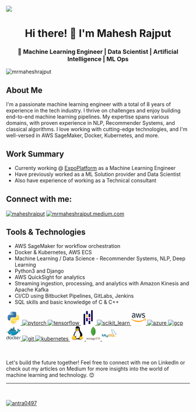 ![](https://user-images.githubusercontent.com/73097560/115834477-dbab4500-a447-11eb-908a-139a6edaec5c.gif)

<h1 align="center">Hi there! 👋 I'm Mahesh Rajput</h1>
<h3 align="center">🚀 Machine Learning Engineer | Data Scientist | Artificial Intelligence | ML Ops</h3>

<p align="left"> 
<img src="https://komarev.com/ghpvc/?username=mrmaheshrajput&label=Profile%20views&color=0e75b6&style=flat-square" alt="mrmaheshrajput"/>
</p>

<h2 align="left">About Me</h2>

I'm a passionate machine learning engineer with a total of 8 years of experience in the tech industry. I thrive on challenges and enjoy building end-to-end machine learning pipelines. My expertise spans various domains, with proven experience in NLP, Recommender Systems, and classical algorithms. I love working with cutting-edge technologies, and I'm well-versed in AWS SageMaker, Docker, Kubernetes, and more.

<h2 align="left">Work Summary</h2>

- Currenty working @ [ExpoPlatform](https://expoplatform.com/) as a Machine Learning Engineer
- Have previously worked as a ML Solution provider and Data Scientist
- Also have experience of working as a Technical consultant

<h2 align="left">Connect with me:</h2>
<p align="left">
<a href="https://www.linkedin.com/in/maheshrajput/" target="blank"><img align="center" src="https://raw.githubusercontent.com/rahuldkjain/github-profile-readme-generator/master/src/images/icons/Social/linked-in-alt.svg" alt="maheshrajput" height="30" width="40" /></a>
<a href="https://mrmaheshrajput.medium.com/" target="blank"><img align="center" src="https://raw.githubusercontent.com/rahuldkjain/github-profile-readme-generator/master/src/images/icons/Social/medium.svg" alt="mrmaheshrajput.medium.com" height="30" width="40" /></a>
</p>


<h2 align="left">Tools & Technologies</h2>

- AWS SageMaker for workflow orchestration
- Docker & Kubernetes, AWS ECS
- Machine Learning / Data Science - Recommender Systems, NLP, Deep Learning
- Python3 and Django
- AWS QuickSight for analytics
- Streaming ingestion, processing, and analytics with Amazon Kinesis and Apache Kafka
- CI/CD using Bitbucket Pipelines, GitLabs, Jenkins
- SQL skills and basic knowledge of C & C++

<p align="left"> <a href="https://www.python.org" target="_blank" rel="noreferrer"> <img src="https://raw.githubusercontent.com/devicons/devicon/master/icons/python/python-original.svg" alt="python" width="40" height="40"/> </a> <a href="https://pytorch.org/" target="_blank" rel="noreferrer"> <img src="https://www.vectorlogo.zone/logos/pytorch/pytorch-icon.svg" alt="pytorch" width="40" height="40"/> </a> <a href="https://www.tensorflow.org" target="_blank" rel="noreferrer"> <img src="https://www.vectorlogo.zone/logos/tensorflow/tensorflow-icon.svg" alt="tensorflow" width="40" height="40"/> </a> <a href="https://pandas.pydata.org/" target="_blank" rel="noreferrer"> <img src="https://raw.githubusercontent.com/devicons/devicon/2ae2a900d2f041da66e950e4d48052658d850630/icons/pandas/pandas-original.svg" alt="pandas" width="40" height="40"/> </a> <a href="https://scikit-learn.org/" target="_blank" rel="noreferrer"> <img src="https://upload.wikimedia.org/wikipedia/commons/0/05/Scikit_learn_logo_small.svg" alt="scikit_learn" width="40" height="40"/> </a> <a href="https://aws.amazon.com" target="_blank" rel="noreferrer"> <img src="https://raw.githubusercontent.com/devicons/devicon/master/icons/amazonwebservices/amazonwebservices-original-wordmark.svg" alt="aws" width="40" height="40"/> </a> <a href="https://azure.microsoft.com/en-in/" target="_blank" rel="noreferrer"> <img src="https://www.vectorlogo.zone/logos/microsoft_azure/microsoft_azure-icon.svg" alt="azure" width="40" height="40"/> </a> <a href="https://cloud.google.com" target="_blank" rel="noreferrer"> <img src="https://www.vectorlogo.zone/logos/google_cloud/google_cloud-icon.svg" alt="gcp" width="40" height="40"/> </a> <a href="https://www.docker.com/" target="_blank" rel="noreferrer"> <img src="https://raw.githubusercontent.com/devicons/devicon/master/icons/docker/docker-original-wordmark.svg" alt="docker" width="40" height="40"/> </a> <a href="https://git-scm.com/" target="_blank" rel="noreferrer"> <img src="https://www.vectorlogo.zone/logos/git-scm/git-scm-icon.svg" alt="git" width="40" height="40"/> </a> <a href="https://kubernetes.io" target="_blank" rel="noreferrer"> <img src="https://www.vectorlogo.zone/logos/kubernetes/kubernetes-icon.svg" alt="kubernetes" width="40" height="40"/> </a> <a href="https://www.linux.org/" target="_blank" rel="noreferrer"> <img src="https://raw.githubusercontent.com/devicons/devicon/master/icons/linux/linux-original.svg" alt="linux" width="40" height="40"/> </a> <a href="https://www.mongodb.com/" target="_blank" rel="noreferrer"> <img src="https://raw.githubusercontent.com/devicons/devicon/master/icons/mongodb/mongodb-original-wordmark.svg" alt="mongodb" width="40" height="40"/> </a> <a href="https://www.mysql.com/" target="_blank" rel="noreferrer"> <img src="https://raw.githubusercontent.com/devicons/devicon/master/icons/mysql/mysql-original-wordmark.svg" alt="mysql" width="40" height="40"/> </a> </p>

<br />
<br />
Let's build the future together! Feel free to connect with me on LinkedIn or check out my articles on Medium for more insights into the world of machine learning and technology. 😊

<hr />
<br />
<!-- Github trophy-->
<p align="left"> <a href="https://github.com/ryo-ma/github-profile-trophy"><img src="https://github-profile-trophy.vercel.app/?username=antra0497" alt="antra0497" /></a> </p>


<!---
mrmaheshrajput/mrmaheshrajput is a ✨ special ✨ repository because its `README.md` (this file) appears on your GitHub profile.
You can click the Preview link to take a look at your changes.
--->
